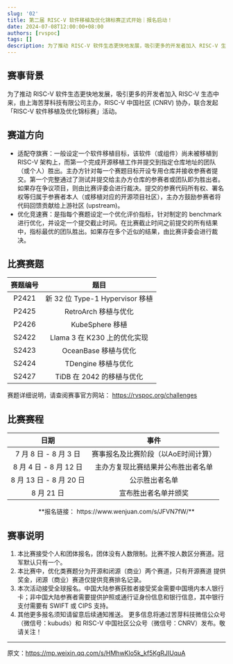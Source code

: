 ```yaml
---
slug: '02'
title: 第二届 RISC-V 软件移植及优化锦标赛正式开始｜报名启动！
date: 2024-07-08T12:00:00+08:00
authors: [rvspoc]
tags: []
description: 为了推动 RISC-V 软件生态更快地发展，吸引更多的开发者加入 RISC-V 生态中来，由上海苦芽科技有限公司主办，RISC-V 中国社区（CNRV）协办，联合发起「RISC-V 软件移植及优化锦标赛」活动。
---
```


## 赛事背景

为了推动 RISC-V 软件生态更快地发展，吸引更多的开发者加入 RISC-V 生态中来，由上海苦芽科技有限公司主办，RISC-V 中国社区 (CNRV) 协办，联合发起「RISC-V 软件移植及优化锦标赛」活动。

## 赛道方向

* 适配夺旗赛：一般设定一个软件移植目标，该软件（或组件）尚未被移植到 RISC-V 架构上，而第一个完成开源移植工作并提交到指定仓库地址的团队（或个人）胜出。主办方针对每一个赛题目标开设专用仓库并接收参赛者提交。第一个完整通过了测试并提交给主办方仓库的参赛者或团队即为胜出者。如果存在争议项目，则由比赛评委会进行裁决。提交的参赛代码所有权、署名权等归属于参赛者本人（或移植对应的开源项目社区），主办方鼓励参赛者将代码回馈贡献给上游社区 (upstream)。
* 优化竞速赛：是指每个赛题设定一个优化评价指标，针对制定的 benchmark 进行优化，并设定一个提交截止时间。在比赛截止时间之前提交的所有结果中，指标最优的团队胜出。如果存在多个近似的结果，由比赛评委会进行裁决。

## 比赛赛题


|赛题编号|题目|
|:-:|:-:|
|P2421|新 32 位 Type-1 Hypervisor 移植|
|P2425|RetroArch 移植与优化|
|P2426|KubeSphere 移植|
|S2422|Llama 3 在 K230 上的优化实现|
|S2423|OceanBase 移植与优化|
|S2424|TDengine 移植与优化|
|S2427|TiDB 在 2042 的移植与优化|

赛题详细说明，请查阅赛事官方网站： https://rvspoc.org/challenges

## 比赛赛程

|日期|事件|
|:-:|:-:|
|7 月 8 日 - 8 月 3 日|赛事报名及比赛阶段（以AoE时间计算）|
|8 月 4 日 - 8 月 12 日|主办方复现比赛结果并公布胜出者名单|
|8 月 13 日 - 8 月 20 日|公示胜出者名单|
|8 月 21 日|宣布胜出者名单并颁奖|

<p align="center">**报名链接： https://www.wenjuan.com/s/JFVN7fW/**</p>

## 赛事说明

1. 本比赛接受个人和团体报名，团体没有人数限制。比赛不按人数区分赛道。冠军默认只有一个。
2. 本比赛中，优化类赛题分为开源和闭源（商业）两个赛道，只有开源赛道 提供奖金，闭源（商业）赛道仅提供竞赛排名记录。
3. 本次活动接受全球报名。中国大陆参赛获胜者接受奖金需要中国境内本人银行卡；非中国大陆参赛者需要提供护照或通行证身份信息和银行信息，其中银行支付需要有 SWIFT 或 CIPS 支持。
4. 其他更多报名须知请留意后续通知推送。
更多信息将通过苦芽科技微信公众号（微信号：kubuds）和 RISC-V 中国社区公众号（微信号：CNRV）发布。敬请关注！

---

原文：https://mp.weixin.qq.com/s/HMhwKlo5k_kf5KgRJIUquA
